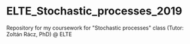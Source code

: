 # ELTE_Stochastic_processes_2019
Repository for my coursework for "Stochastic processes" class (Tutor: Zoltán Rácz, PhD) @ ELTE

